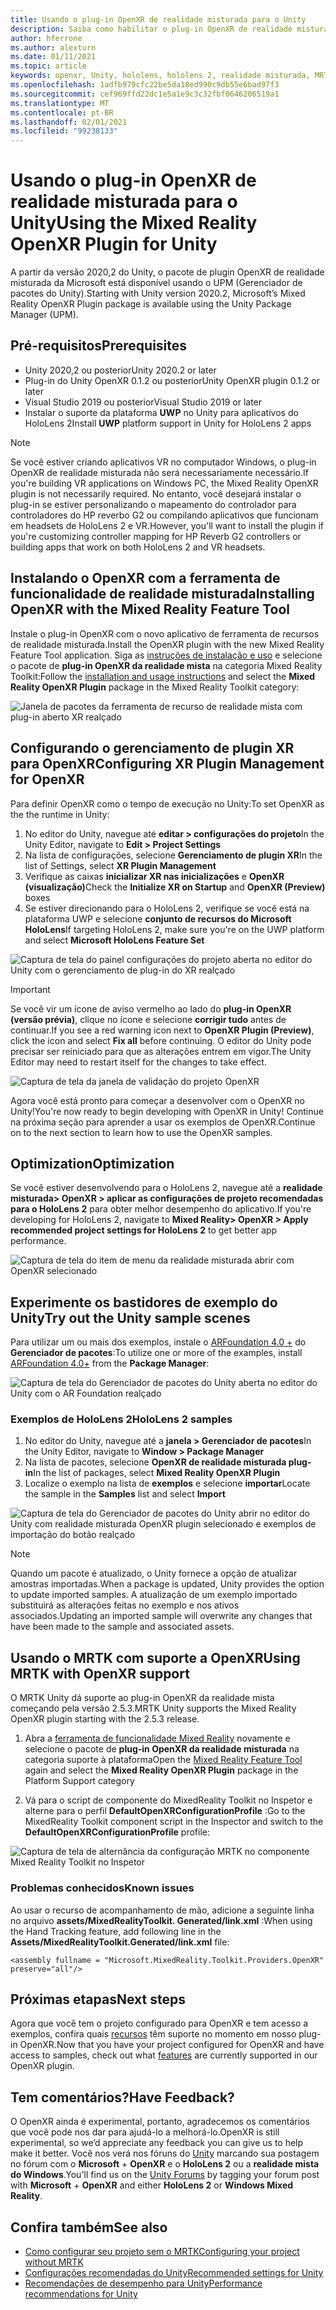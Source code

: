 ```yaml
---
title: Usando o plug-in OpenXR de realidade misturada para o Unity
description: Saiba como habilitar o plug-in OpenXR de realidade misturada para projetos do Unity.
author: hferrone
ms.author: alexturn
ms.date: 01/11/2021
ms.topic: article
keywords: openxr, Unity, hololens, hololens 2, realidade misturada, MRTK, kit de ferramentas de realidade mista, realidade aumentada, realidade virtual, headsets de realidade misturada, aprendizado, tutorial, introdução
ms.openlocfilehash: 1adfb979cfc22be5da18ed990c9db55e6bad97f3
ms.sourcegitcommit: cef969ffd22dc1e5a1e9c3c32fbf0646206519a1
ms.translationtype: MT
ms.contentlocale: pt-BR
ms.lasthandoff: 02/01/2021
ms.locfileid: "99238133"
---
```

# <a name="using-the-mixed-reality-openxr-plugin-for-unity"></a><span data-ttu-id="c630e-104">Usando o plug-in OpenXR de realidade misturada para o Unity</span><span class="sxs-lookup"><span data-stu-id="c630e-104">Using the Mixed Reality OpenXR Plugin for Unity</span></span>

<span data-ttu-id="c630e-105">A partir da versão 2020,2 do Unity, o pacote de plugin OpenXR de realidade misturada da Microsoft está disponível usando o UPM (Gerenciador de pacotes do Unity).</span><span class="sxs-lookup"><span data-stu-id="c630e-105">Starting with Unity version 2020.2, Microsoft’s Mixed Reality OpenXR Plugin package is available using the Unity Package Manager (UPM).</span></span>

## <a name="prerequisites"></a><span data-ttu-id="c630e-106">Pré-requisitos</span><span class="sxs-lookup"><span data-stu-id="c630e-106">Prerequisites</span></span>

* <span data-ttu-id="c630e-107">Unity 2020,2 ou posterior</span><span class="sxs-lookup"><span data-stu-id="c630e-107">Unity 2020.2 or later</span></span>
* <span data-ttu-id="c630e-108">Plug-in do Unity OpenXR 0.1.2 ou posterior</span><span class="sxs-lookup"><span data-stu-id="c630e-108">Unity OpenXR plugin 0.1.2 or later</span></span>
* <span data-ttu-id="c630e-109">Visual Studio 2019 ou posterior</span><span class="sxs-lookup"><span data-stu-id="c630e-109">Visual Studio 2019 or later</span></span>
* <span data-ttu-id="c630e-110">Instalar o suporte da plataforma **UWP** no Unity para aplicativos do HoloLens 2</span><span class="sxs-lookup"><span data-stu-id="c630e-110">Install **UWP** platform support in Unity for HoloLens 2 apps</span></span>

> [!NOTE]
> <span data-ttu-id="c630e-111">Se você estiver criando aplicativos VR no computador Windows, o plug-in OpenXR de realidade misturada não será necessariamente necessário.</span><span class="sxs-lookup"><span data-stu-id="c630e-111">If you're building VR applications on Windows PC, the Mixed Reality OpenXR plugin is not necessarily required.</span></span> <span data-ttu-id="c630e-112">No entanto, você desejará instalar o plug-in se estiver personalizando o mapeamento do controlador para controladores do HP reverbo G2 ou compilando aplicativos que funcionam em headsets de HoloLens 2 e VR.</span><span class="sxs-lookup"><span data-stu-id="c630e-112">However, you'll want to install the plugin if you're customizing controller mapping for HP Reverb G2 controllers or building apps that work on both HoloLens 2 and VR headsets.</span></span>

## <a name="installing-openxr-with-the-mixed-reality-feature-tool"></a><span data-ttu-id="c630e-113">Instalando o OpenXR com a ferramenta de funcionalidade de realidade misturada</span><span class="sxs-lookup"><span data-stu-id="c630e-113">Installing OpenXR with the Mixed Reality Feature Tool</span></span>

<span data-ttu-id="c630e-114">Instale o plug-in OpenXR com o novo aplicativo de ferramenta de recursos de realidade misturada.</span><span class="sxs-lookup"><span data-stu-id="c630e-114">Install the OpenXR plugin with the new Mixed Reality Feature Tool application.</span></span> <span data-ttu-id="c630e-115">Siga as [instruções de instalação e uso](welcome-to-mr-feature-tool.md) e selecione o pacote de **plug-in OpenXR da realidade mista** na categoria Mixed Reality Toolkit:</span><span class="sxs-lookup"><span data-stu-id="c630e-115">Follow the [installation and usage instructions](welcome-to-mr-feature-tool.md) and select the **Mixed Reality OpenXR Plugin** package in the Mixed Reality Toolkit category:</span></span>

![Janela de pacotes da ferramenta de recurso de realidade mista com plug-in aberto XR realçado](images/feature-tool-openxr.png)

## <a name="configuring-xr-plugin-management-for-openxr"></a><span data-ttu-id="c630e-117">Configurando o gerenciamento de plugin XR para OpenXR</span><span class="sxs-lookup"><span data-stu-id="c630e-117">Configuring XR Plugin Management for OpenXR</span></span>

<span data-ttu-id="c630e-118">Para definir OpenXR como o tempo de execução no Unity:</span><span class="sxs-lookup"><span data-stu-id="c630e-118">To set OpenXR as the the runtime in Unity:</span></span>

1. <span data-ttu-id="c630e-119">No editor do Unity, navegue até **editar > configurações do projeto**</span><span class="sxs-lookup"><span data-stu-id="c630e-119">In the Unity Editor, navigate to **Edit > Project Settings**</span></span>
2. <span data-ttu-id="c630e-120">Na lista de configurações, selecione **Gerenciamento de plugin XR**</span><span class="sxs-lookup"><span data-stu-id="c630e-120">In the list of Settings, select **XR Plugin Management**</span></span>
3. <span data-ttu-id="c630e-121">Verifique as caixas **inicializar XR nas inicializações** e **OpenXR (visualização)**</span><span class="sxs-lookup"><span data-stu-id="c630e-121">Check the **Initialize XR on Startup** and **OpenXR (Preview)** boxes</span></span>
4. <span data-ttu-id="c630e-122">Se estiver direcionando para o HoloLens 2, verifique se você está na plataforma UWP e selecione **conjunto de recursos do Microsoft HoloLens**</span><span class="sxs-lookup"><span data-stu-id="c630e-122">If targeting HoloLens 2, make sure you're on the UWP platform and select **Microsoft HoloLens Feature Set**</span></span>

![Captura de tela do painel configurações do projeto aberta no editor do Unity com o gerenciamento de plug-in do XR realçado](images/openxr-img-05.png)

> [!IMPORTANT]
> <span data-ttu-id="c630e-124">Se você vir um ícone de aviso vermelho ao lado do **plug-in OpenXR (versão prévia)**, clique no ícone e selecione **corrigir tudo** antes de continuar.</span><span class="sxs-lookup"><span data-stu-id="c630e-124">If you see a red warning icon next to **OpenXR Plugin (Preview)**, click the icon and select **Fix all** before continuing.</span></span> <span data-ttu-id="c630e-125">O editor do Unity pode precisar ser reiniciado para que as alterações entrem em vigor.</span><span class="sxs-lookup"><span data-stu-id="c630e-125">The Unity Editor may need to restart itself for the changes to take effect.</span></span>

![Captura de tela da janela de validação do projeto OpenXR](images/openxr-img-06.png)

<span data-ttu-id="c630e-127">Agora você está pronto para começar a desenvolver com o OpenXR no Unity!</span><span class="sxs-lookup"><span data-stu-id="c630e-127">You're now ready to begin developing with OpenXR in Unity!</span></span>  <span data-ttu-id="c630e-128">Continue na próxima seção para aprender a usar os exemplos de OpenXR.</span><span class="sxs-lookup"><span data-stu-id="c630e-128">Continue on to the next section to learn how to use the OpenXR samples.</span></span>

## <a name="optimization"></a><span data-ttu-id="c630e-129">Optimization</span><span class="sxs-lookup"><span data-stu-id="c630e-129">Optimization</span></span>

<span data-ttu-id="c630e-130">Se você estiver desenvolvendo para o HoloLens 2, navegue até a **realidade misturada> OpenXR > aplicar as configurações de projeto recomendadas para o HoloLens 2** para obter melhor desempenho do aplicativo.</span><span class="sxs-lookup"><span data-stu-id="c630e-130">If you're developing for HoloLens 2, navigate to **Mixed Reality> OpenXR > Apply recommended project settings for HoloLens 2** to get better app performance.</span></span>

![Captura de tela do item de menu da realidade misturada abrir com OpenXR selecionado](images/openxr-img-08.png)

## <a name="try-out-the-unity-sample-scenes"></a><span data-ttu-id="c630e-132">Experimente os bastidores de exemplo do Unity</span><span class="sxs-lookup"><span data-stu-id="c630e-132">Try out the Unity sample scenes</span></span>

<span data-ttu-id="c630e-133">Para utilizar um ou mais dos exemplos, instale o [ARFoundation 4.0 +](https://docs.unity3d.com/Packages/com.unity.xr.arfoundation@4.1/manual/index.html#installing-ar-foundation) do **Gerenciador de pacotes**:</span><span class="sxs-lookup"><span data-stu-id="c630e-133">To utilize one or more of the examples, install [ARFoundation 4.0+](https://docs.unity3d.com/Packages/com.unity.xr.arfoundation@4.1/manual/index.html#installing-ar-foundation) from the **Package Manager**:</span></span>

![Captura de tela do Gerenciador de pacotes do Unity aberta no editor do Unity com o AR Foundation realçado](images/openxr-img-09.png)

### <a name="hololens-2-samples"></a><span data-ttu-id="c630e-135">Exemplos de HoloLens 2</span><span class="sxs-lookup"><span data-stu-id="c630e-135">HoloLens 2 samples</span></span>

1. <span data-ttu-id="c630e-136">No editor do Unity, navegue até a **janela > Gerenciador de pacotes**</span><span class="sxs-lookup"><span data-stu-id="c630e-136">In the Unity Editor, navigate to **Window > Package Manager**</span></span>
2. <span data-ttu-id="c630e-137">Na lista de pacotes, selecione **OpenXR de realidade misturada plug-in**</span><span class="sxs-lookup"><span data-stu-id="c630e-137">In the list of packages, select **Mixed Reality OpenXR Plugin**</span></span>
3. <span data-ttu-id="c630e-138">Localize o exemplo na lista de **exemplos** e selecione **importar**</span><span class="sxs-lookup"><span data-stu-id="c630e-138">Locate the sample in the **Samples** list and select **Import**</span></span>

![Captura de tela do Gerenciador de pacotes do Unity abrir no editor do Unity com realidade misturada OpenXR plugin selecionado e exemplos de importação do botão realçado](images/openxr-img-03.png)

<!-- ### For all other OpenXR samples

1. In the Unity Editor, navigate to **Window > Package Manager**
2. In the list of packages, select **OpenXR Plugin**
3. Locate the sample in the **Samples** list and select **Import**

![Screenshot of Unity Package Manager open in Unity editor with OpenXR Plugin selected and samples import button highlighted](images/openxr-img-10.png) -->

> [!NOTE]
> <span data-ttu-id="c630e-140">Quando um pacote é atualizado, o Unity fornece a opção de atualizar amostras importadas.</span><span class="sxs-lookup"><span data-stu-id="c630e-140">When a package is updated, Unity provides the option to update imported samples.</span></span>  <span data-ttu-id="c630e-141">A atualização de um exemplo importado substituirá as alterações feitas no exemplo e nos ativos associados.</span><span class="sxs-lookup"><span data-stu-id="c630e-141">Updating an imported sample will overwrite any changes that have been made to the sample and associated assets.</span></span>

## <a name="using-mrtk-with-openxr-support"></a><span data-ttu-id="c630e-142">Usando o MRTK com suporte a OpenXR</span><span class="sxs-lookup"><span data-stu-id="c630e-142">Using MRTK with OpenXR support</span></span>

<span data-ttu-id="c630e-143">O MRTK Unity dá suporte ao plug-in OpenXR da realidade mista começando pela versão 2.5.3.</span><span class="sxs-lookup"><span data-stu-id="c630e-143">MRTK Unity supports the Mixed Reality OpenXR plugin starting with the 2.5.3 release.</span></span>  

1. <span data-ttu-id="c630e-144">Abra a [ferramenta de funcionalidade Mixed Reality](welcome-to-mr-feature-tool.md) novamente e selecione o pacote de **plug-in OpenXR da realidade misturada** na categoria suporte à plataforma</span><span class="sxs-lookup"><span data-stu-id="c630e-144">Open the [Mixed Reality Feature Tool](welcome-to-mr-feature-tool.md) again and select the **Mixed Reality OpenXR Plugin** package in the Platform Support category</span></span>

<!-- MRTK plugins can be installed from the same scoped registries as you set up when [installing the Mixed Reality OpenXR plugin](#installing-the-mixed-reality-openxr-plugin). You can find more detailed information in the [MRTK documentation](https://microsoft.github.io/MixedRealityToolkit-Unity/Documentation/usingupm.html#registering-the-mixed-reality-component-server).

1. Add following packages in your **[projectRoot]/Packages/manifest.json** file:

```json
"dependencies": {
    "com.microsoft.mixedreality.toolkit.foundation": "2.5.3",
    "com.microsoft.mixedreality.toolkit.tools": "2.5.3",
    "com.microsoft.mixedreality.toolkit.examples": "2.5.3",
    …
}
``` -->

2. <span data-ttu-id="c630e-145">Vá para o script de componente do MixedReality Toolkit no Inspetor e alterne para o perfil **DefaultOpenXRConfigurationProfile** :</span><span class="sxs-lookup"><span data-stu-id="c630e-145">Go to the MixedReality Toolkit component script in the Inspector and switch to the **DefaultOpenXRConfigurationProfile** profile:</span></span>

![Captura de tela de alternância da configuração MRTK no componente Mixed Reality Toolkit no Inspetor](images/openxr-img-11.png)

### <a name="known-issues"></a><span data-ttu-id="c630e-147">Problemas conhecidos</span><span class="sxs-lookup"><span data-stu-id="c630e-147">Known issues</span></span> 

<span data-ttu-id="c630e-148">Ao usar o recurso de acompanhamento de mão, adicione a seguinte linha no arquivo **assets/MixedRealityToolkit. Generated/link.xml** :</span><span class="sxs-lookup"><span data-stu-id="c630e-148">When using the Hand Tracking feature, add following line in the **Assets/MixedRealityToolkit.Generated/link.xml** file:</span></span>

```
<assembly fullname = "Microsoft.MixedReality.Toolkit.Providers.OpenXR" preserve="all"/>
```

## <a name="next-steps"></a><span data-ttu-id="c630e-149">Próximas etapas</span><span class="sxs-lookup"><span data-stu-id="c630e-149">Next steps</span></span>

<span data-ttu-id="c630e-150">Agora que você tem o projeto configurado para OpenXR e tem acesso a exemplos, confira quais [recursos](openxr-supported-features.md) têm suporte no momento em nosso plug-in OpenXR.</span><span class="sxs-lookup"><span data-stu-id="c630e-150">Now that you have your project configured for OpenXR and have access to samples, check out what [features](openxr-supported-features.md) are currently supported in our OpenXR plugin.</span></span>

## <a name="have-feedback"></a><span data-ttu-id="c630e-151">Tem comentários?</span><span class="sxs-lookup"><span data-stu-id="c630e-151">Have Feedback?</span></span>

<span data-ttu-id="c630e-152">O OpenXR ainda é experimental, portanto, agradecemos os comentários que você pode nos dar para ajudá-lo a melhorá-lo.</span><span class="sxs-lookup"><span data-stu-id="c630e-152">OpenXR is still experimental, so we’d appreciate any feedback you can give us to help make it better.</span></span> <span data-ttu-id="c630e-153">Você nos verá nos fóruns do [Unity](https://aka.ms/unityforums) marcando sua postagem no fórum com o **Microsoft**  +  **OpenXR** e o **HoloLens 2** ou a **realidade mista do Windows**.</span><span class="sxs-lookup"><span data-stu-id="c630e-153">You'll find us on the [Unity Forums](https://aka.ms/unityforums) by tagging your forum post with **Microsoft** + **OpenXR** and either **HoloLens 2** or **Windows Mixed Reality**.</span></span>

## <a name="see-also"></a><span data-ttu-id="c630e-154">Confira também</span><span class="sxs-lookup"><span data-stu-id="c630e-154">See also</span></span>

* [<span data-ttu-id="c630e-155">Como configurar seu projeto sem o MRTK</span><span class="sxs-lookup"><span data-stu-id="c630e-155">Configuring your project without MRTK</span></span>](configure-unity-project.md)
* [<span data-ttu-id="c630e-156">Configurações recomendadas do Unity</span><span class="sxs-lookup"><span data-stu-id="c630e-156">Recommended settings for Unity</span></span>](recommended-settings-for-unity.md)
* [<span data-ttu-id="c630e-157">Recomendações de desempenho para Unity</span><span class="sxs-lookup"><span data-stu-id="c630e-157">Performance recommendations for Unity</span></span>](performance-recommendations-for-unity.md#how-to-profile-with-unity)
